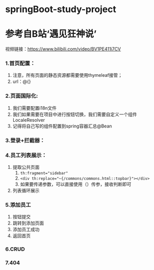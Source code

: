# springBoot-study-project

# 参考自B站‘遇见狂神说’

视频链接：https://www.bilibili.com/video/BV1PE411i7CV



### 1.首页配置：

1. 注意，所有页面的静态资源都需要使用thymeleaf接管；
2. url：@{}

### 2.页面国际化:

1. 我们需要配置i18n文件
2. 我们如果需要在项目中进行按钮切换，我们需要自定义一个组件LocaleResolver
3. 记得将自己写的组件配置到spring容器汇总@Bean

### 3.登录+拦截器：

### 4.员工列表展示：

1. 提取公共页面
    1. `th:fragment="sidebar"`
    2. `<div th:replace="~{/commons/commons.html::topbar}"></div>`
    3. 如果要传递参数，可以直接使用（）传参，接收判断即可
2. 列表循环展示

### 5.添加员工

1. 按钮提交
2. 跳转到添加页面
3. 添加员工成功
4. 返回首页

### 6.CRUD

### 7.404
